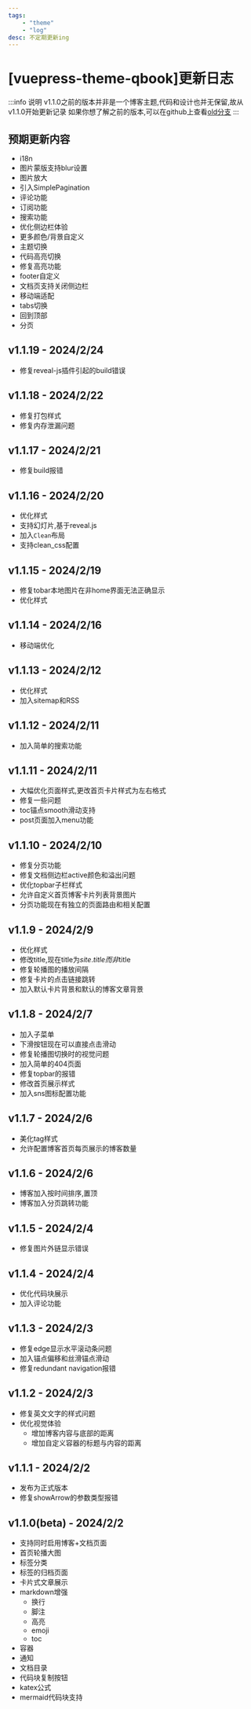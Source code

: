 ```yaml
---
tags:
    - "theme"
    - "log"
desc: 不定期更新ing 
---
```

# [vuepress-theme-qbook]更新日志

:::info 说明
v1.1.0之前的版本并非是一个博客主题,代码和设计也并无保留,故从v1.1.0开始更新记录
如果你想了解之前的版本,可以在github上查看[old分支](https://github.com/open17/vuepress-theme-qbook/blob/old/example/changelog.md)
:::
## 预期更新内容
- i18n
- 图片蒙版支持blur设置
- 图片放大
- 引入SimplePagination
- 评论功能
- 订阅功能
- 搜索功能
- 优化侧边栏体验
- 更多颜色/背景自定义
- 主题切换
- 代码高亮切换
- 修复高亮功能
- footer自定义  
- 文档页支持关闭侧边栏
- 移动端适配
- tabs切换
- 回到顶部
- 分页
## v1.1.19 - 2024/2/24
- 修复reveal-js插件引起的build错误
## v1.1.18 - 2024/2/22
- 修复打包样式
- 修复内存泄漏问题
## v1.1.17 - 2024/2/21
- 修复build报错
## v1.1.16 - 2024/2/20
- 优化样式
- 支持幻灯片,基于reveal.js
- 加入`Clean`布局
- 支持clean_css配置
## v1.1.15 - 2024/2/19
- 修复tobar本地图片在非home界面无法正确显示
- 优化样式
## v1.1.14 - 2024/2/16
- 移动端优化
## v1.1.13 - 2024/2/12
- 优化样式
- 加入sitemap和RSS
## v1.1.12 - 2024/2/11
- 加入简单的搜索功能
## v1.1.11 - 2024/2/11
- 大幅优化页面样式,更改首页卡片样式为左右格式
- 修复一些问题
- toc锚点smooth滑动支持
- post页面加入menu功能
## v1.1.10 - 2024/2/10
- 修复分页功能
- 修复文档侧边栏active颜色和溢出问题
- 优化topbar子栏样式
- 允许自定义首页博客卡片列表背景图片
- 分页功能现在有独立的页面路由和相关配置
## v1.1.9 - 2024/2/9
- 优化样式
- 修改title,现在title为$site.title而非$title
- 修复轮播图的播放间隔
- 修复卡片的点击链接跳转
- 加入默认卡片背景和默认的博客文章背景
## v1.1.8 - 2024/2/7
- 加入子菜单
- 下滑按钮现在可以直接点击滑动
- 修复轮播图切换时的视觉问题
- 加入简单的404页面
- 修复topbar的报错
- 修改首页展示样式
- 加入sns图标配置功能
## v1.1.7 - 2024/2/6
- 美化tag样式
- 允许配置博客首页每页展示的博客数量
## v1.1.6 - 2024/2/6
- 博客加入按时间排序,置顶
- 博客加入分页跳转功能
## v1.1.5 - 2024/2/4
- 修复图片外链显示错误
## v1.1.4 - 2024/2/4
- 优化代码块展示
- 加入评论功能
## v1.1.3 - 2024/2/3
- 修复edge显示水平滚动条问题
- 加入锚点偏移和丝滑锚点滑动
- 修复redundant navigation报错
## v1.1.2 - 2024/2/3
- 修复英文文字的样式问题
- 优化视觉体验
  - 增加博客内容与底部的距离
  - 增加自定义容器的标题与内容的距离
## v1.1.1 - 2024/2/2
- 发布为正式版本
- 修复showArrow的参数类型报错
## v1.1.0(beta) - 2024/2/2
- 支持同时启用博客+文档页面
- 首页轮播大图
- 标签分类
- 标签的归档页面
- 卡片式文章展示
- markdown增强
  - 换行
  - 脚注
  - 高亮
  - emoji
  - toc
- 容器
- 通知
- 文档目录
- 代码块复制按钮
- katex公式
- mermaid代码块支持